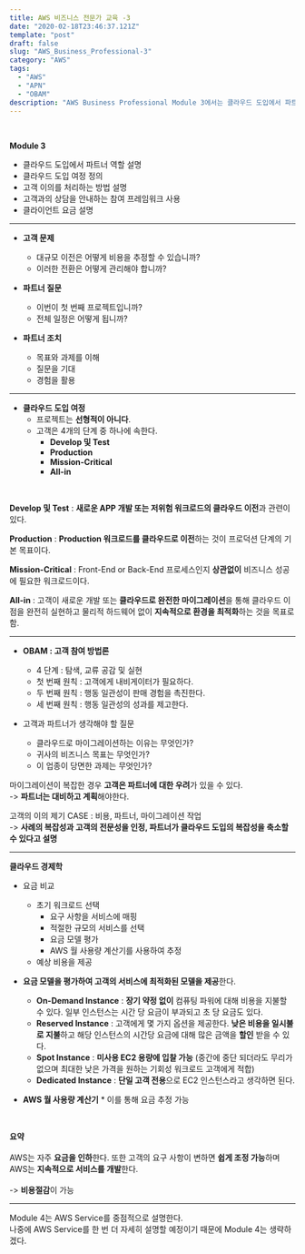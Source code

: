 ```yaml
---
title: AWS 비즈니스 전문가 교육 -3
date: "2020-02-18T23:46:37.121Z"
template: "post"
draft: false
slug: "AWS_Business_Professional-3"
category: "AWS"
tags:
  - "AWS"
  - "APN"
  - "OBAM"
description: "AWS Business Professional Module 3에서는 클라우드 도입에서 파트너 역할, 클라우드 도입 여정 정의, 고객 이의를 처리하는 방법 등을 설명한다..."
---
```


<br/>

**Module 3**
  * 클라우드 도입에서 파트너 역할 설명
  * 클라우드 도입 여정 정의
  * 고객 이의를 처리하는 방법 설명
  * 고객과의 상담을 안내하는 참여 프레임워크 사용
  * 클라이언트 요금 설명

---

* **고객 문제**
  * 대규모 이전은 어떻게 비용을 추정할 수 있습니까?
  * 이러한 전환은 어떻게 관리해야 합니까?

* **파트너 질문**
  * 이번이 첫 번째 프로젝트입니까?
  * 전체 일정은 어떻게 됩니까?

* **파트너 조치**
  * 목표와 과제를 이해
  * 질문을 기대
  * 경험을 활용

---

* **클라우드 도입 여정**
  * 프로젝트는 **선형적이 아니다**.
  * 고객은 4개의 단계 중 하나에 속한다.
      * **Develop 및 Test** 
      * **Production**
      * **Mission-Critical**
      * **All-in**

<br/>

**Develop 및 Test** : **새로운 APP 개발 또는 저위험 워크로드의 클라우드 이전**과 관련이 있다.<br/>

**Production** : **Production 워크로드를 클라우드로 이전**하는 것이 프로덕션 단계의 기본 목표이다.<br/>

**Mission-Critical** : Front-End or Back-End 프로세스인지 **상관없이** 비즈니스 성공에 필요한 워크로드이다.<br/>

**All-in** : 고객이 새로운 개발 또는 **클라우드로 완전한 마이그레이션**을 통해 클라우드 이점을 완전히 실현하고 물리적 하드웨어 없이 **지속적으로 환경을 최적화**하는 것을 목표로 함.<br/>

---

* **OBAM : 고객 참여 방법론**
    * 4 단계 : 탐색, 교류 공감 및 실현
    * 첫 번째 원칙 : 고객에게 내비게이터가 필요하다.
    * 두 번째 원칙 : 행동 일관성이 판매 경험을 촉진한다.
    * 세 번째 원칙 : 행동 일관성의 성과를 제고한다.


* 고객과 파트너가 생각해야 할 질문
    * 클라우드로 마이그레이션하는 이유는 무엇인가?
    * 귀사의 비즈니스 목표는 무엇인가?
    * 이 업종이 당면한 과제는 무엇인가?

마이그레이션이 복잡한 경우 **고객은 파트너에 대한 우려**가 있을 수 있다.<br/>
-> **파트너는 대비하고 계획**해야한다.

고객의 이의 제기 CASE : 비용, 파트너, 마이그레이션 작업<br/>
-> **사례의 복잡성과 고객의 전문성을 인정, 파트너가 클라우드 도입의 복잡성을 축소할 수 있다고 설명**

---

**클라우드 경제학**

* 요금 비교
    * 초기 워크로드 선택
	  * 요구 사항을 서비스에 매핑
	  * 적절한 규모의 서비스를 선택
	  * 요금 모델 평가
	  * AWS 월 사용량 계산기를 사용하여 추정
  	* 예상 비용을 제공

* **요금 모델을 평가하여 고객의 서비스에 최적화된 모델을 제공**한다.

	* **On-Demand Instance** : **장기 약정 없이** 컴퓨팅 파워에 대해 비용을 지불할 수 있다. 일부 인스턴스는 시간 당 요금이 부과되고 초 당 요금도 있다.
	* **Reserved Instance** : 고객에게 몇 가지 옵션을 제공한다. **낮은 비용을 일시불로 지불**하고 해당 인스턴스의 시간당 요금에 대해 많은 금액을 **할인** 받을 수 있다.
	* **Spot Instance** : **미사용 EC2 용량에 입찰 가능** (중간에 중단 되더라도 무리가 없으며 최대한 낮은 가격을 원하는 기회성 워크로드 고객에게 적합)
	* **Dedicated Instance** : **단일 고객 전용**으로 EC2 인스턴스라고 생각하면 된다.

* **AWS 월 사용량 계산기**
	  * 이를 통해 요금 추정 가능
<br/>

**요약**<br/><br/>
AWS는 자주 **요금을 인하**한다. 또한 고객의 요구 사항이 변하면 **쉽게 조정 가능**하며 AWS는 **지속적으로 서비스를 개발**한다.<br/><br/>
-> **비용절감**이 가능

---

Module 4는 AWS Service를 중점적으로 설명한다.<br/>
나중에 AWS Service를 한 번 더 자세히 설명할 예정이기 때문에 Module 4는 생략하겠다.
